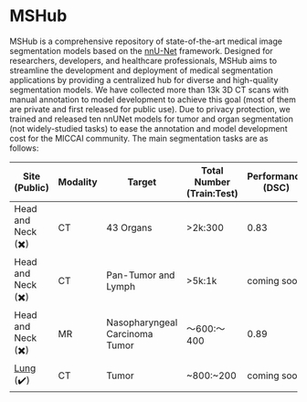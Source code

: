 # MSHub
MSHub is a comprehensive repository of state-of-the-art medical image segmentation models based on the [nnU-Net](https://github.com/MIC-DKFZ/nnUNet) framework. Designed for researchers, developers, and healthcare professionals, MSHub aims to streamline the development and deployment of medical segmentation applications by providing a centralized hub for diverse and high-quality segmentation models. We have collected more than 13k 3D CT scans with manual annotation to model development to achieve this goal (most of them are private and first released for public use). Due to privacy protection, we trained and released ten nnUNet models for tumor and organ segmentation (not widely-studied tasks) to ease the annotation and model development cost for the MICCAI community. The main segmentation tasks are as follows:

| **Site (Public)**        | **Modality** | **Target**       | **Total Number (Train:Test)** | **Performance (DSC)** | **Pre-trained model link** | **Reference** | 
|-----------------|--------------|------------------|-------------------------------|-----------------------|-------------------------------|-----------------------|
|  Head and Neck (✖️)  | CT           | 43 Organs        | >2k:300                       | 0.83                  |coming soon | coming soon|
|  Head and Neck (✖️)  | CT           | Pan-Tumor and Lymph  | >5k:1k                        |     coming soon       | coming soon|coming soon|
|  Head and Neck (✖️)  | MR           | Nasopharyngeal Carcinoma Tumor  | ～600:～400                        |     0.89       | [model/nnunetv1](https://drive.google.com/file/d/1gweae9uHaCRno1zKw_fhksYr_VDUaWg2/view?usp=drive_link)|[GreenJournal](https://www.sciencedirect.com/science/article/pii/S016781402300018X)|
|  [Lung](https://www.cancerimagingarchive.net/collection/lidc-idri/) (✔️)  | CT           | Tumor | ~800:~200                        |     coming soon       | coming soon|coming soon|
